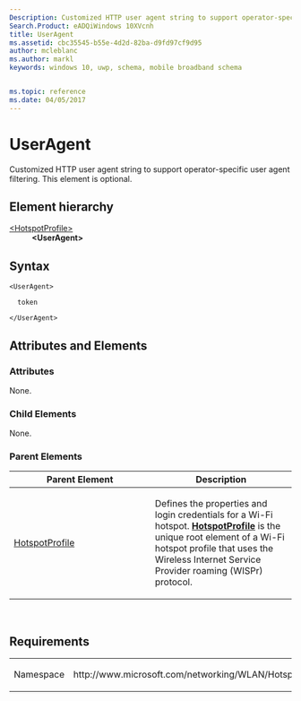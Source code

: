 ```yaml
---
Description: Customized HTTP user agent string to support operator-specific user agent filtering.
Search.Product: eADQiWindows 10XVcnh
title: UserAgent
ms.assetid: cbc35545-b55e-4d2d-82ba-d9fd97cf9d95
author: mcleblanc
ms.author: markl
keywords: windows 10, uwp, schema, mobile broadband schema


ms.topic: reference
ms.date: 04/05/2017
---
```


# UserAgent


Customized HTTP user agent string to support operator-specific user agent filtering. This element is optional.

## Element hierarchy

<dl>
<dt><a href="element-hotspotprofile.md">&lt;HotspotProfile&gt;</a></dt>
<dd><b>&lt;UserAgent&gt;</b></dd>
</dl>

## Syntax

``` syntax
<UserAgent>

  token

</UserAgent>
```

## Attributes and Elements


### Attributes

None.

### Child Elements

None.

### Parent Elements

<table>
<colgroup>
<col width="50%" />
<col width="50%" />
</colgroup>
<thead>
<tr class="header">
<th>Parent Element</th>
<th>Description</th>
</tr>
</thead>
<tbody>
<tr class="odd">
<td><a href="element-hotspotprofile.md">HotspotProfile</a> </td>
<td><p>Defines the properties and login credentials for a Wi-Fi hotspot. <a href="element-hotspotprofile.md"><strong>HotspotProfile</strong></a>  is the unique root element of a Wi-Fi hotspot profile that uses the Wireless Internet Service Provider roaming (WISPr) protocol.</p></td>
</tr>
</tbody>
</table>

 

## Requirements

<table>
<colgroup>
<col width="50%" />
<col width="50%" />
</colgroup>
<tbody>
<tr class="odd">
<td><p>Namespace</p></td>
<td><p>http://www.microsoft.com/networking/WLAN/HotspotProfile/v1</p></td>
</tr>
</tbody>
</table>

 

 



